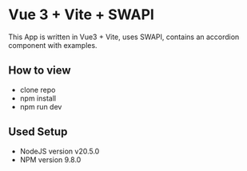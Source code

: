 # Vue 3 + Vite + SWAPI

This App is written in Vue3 + Vite, uses SWAPI, contains an accordion component with examples.

## How to view

- clone repo
- npm install
- npm run dev

## Used Setup

- NodeJS version v20.5.0
- NPM version 9.8.0
